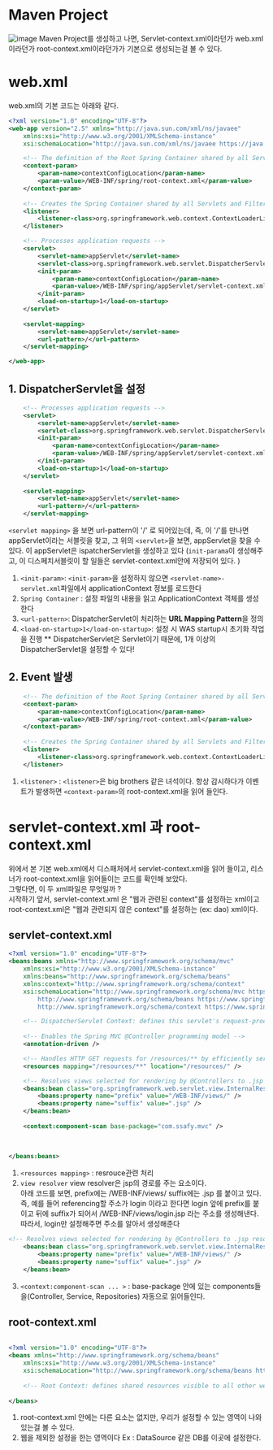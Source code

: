 # Maven Project
![image](https://user-images.githubusercontent.com/36508552/137951619-27d1f916-65fd-48b3-b6f7-984ce9b2f9c8.png)
Maven Project를 생성하고 나면, Servlet-context.xml이라던가 web.xml이라던가 root-context.xml이라던가가 기본으로 생성되는걸 볼 수 있다.

# web.xml
web.xml의 기본 코드는 아래와 같다.

``` xml
<?xml version="1.0" encoding="UTF-8"?>
<web-app version="2.5" xmlns="http://java.sun.com/xml/ns/javaee"
	xmlns:xsi="http://www.w3.org/2001/XMLSchema-instance"
	xsi:schemaLocation="http://java.sun.com/xml/ns/javaee https://java.sun.com/xml/ns/javaee/web-app_2_5.xsd">

	<!-- The definition of the Root Spring Container shared by all Servlets and Filters -->
	<context-param>
		<param-name>contextConfigLocation</param-name>
		<param-value>/WEB-INF/spring/root-context.xml</param-value>
	</context-param>
	
	<!-- Creates the Spring Container shared by all Servlets and Filters -->
	<listener>
		<listener-class>org.springframework.web.context.ContextLoaderListener</listener-class>
	</listener>

	<!-- Processes application requests -->
	<servlet>
		<servlet-name>appServlet</servlet-name>
		<servlet-class>org.springframework.web.servlet.DispatcherServlet</servlet-class>
		<init-param>
			<param-name>contextConfigLocation</param-name>
			<param-value>/WEB-INF/spring/appServlet/servlet-context.xml</param-value>
		</init-param>
		<load-on-startup>1</load-on-startup>
	</servlet>
		
	<servlet-mapping>
		<servlet-name>appServlet</servlet-name>
		<url-pattern>/</url-pattern>
	</servlet-mapping>

</web-app>

```
## 1. DispatcherServlet을 설정

```xml
	<!-- Processes application requests -->
	<servlet>
		<servlet-name>appServlet</servlet-name>
		<servlet-class>org.springframework.web.servlet.DispatcherServlet</servlet-class>
		<init-param>
			<param-name>contextConfigLocation</param-name>
			<param-value>/WEB-INF/spring/appServlet/servlet-context.xml</param-value>
		</init-param>
		<load-on-startup>1</load-on-startup>
	</servlet>
		
	<servlet-mapping>
		<servlet-name>appServlet</servlet-name>
		<url-pattern>/</url-pattern>
	</servlet-mapping>

```
`<servlet mapping>` 을 보면 url-pattern이 '/' 로 되어있는데, 즉, 이 '/'를 만나면 appServlet이라는 서블릿을 찾고, 그 위의 `<servlet>`을 보면, appServlet을 찾을 수 있다. 이 appServlet은 ispatcherServlet을 생성하고 있다 (`init-parama`이 생성해주고, 이 디스페치서블릿이 할 일들은 servlet-context.xml안에 저장되어 있다. )
1. `<init-param>`: `<init-param>`을 설정하지 않으면 `<servlet-name>-servlet.xml`파일에서 applicationContext 정보를 로드한다
2. `Spring Container` : 설정 파일의 내용을 읽고 ApplicationContext 객체를 생성한다
3. `<url-pattern>`: DispatcherServlet이 처리하는 **URL Mapping Pattern**을 정의
4. `<load-on-startup>1</load-on-startup>`: 설정 시 WAS startup시 초기화 작업을 진행
** DispatcherServlet은 Servlet이기 때문에, 1개 이상의 DispatcherServlet을 설정할 수 있다!

## 2. Event 발생
```xml
	<!-- The definition of the Root Spring Container shared by all Servlets and Filters -->
	<context-param>
		<param-name>contextConfigLocation</param-name>
		<param-value>/WEB-INF/spring/root-context.xml</param-value>
	</context-param>
	
	<!-- Creates the Spring Container shared by all Servlets and Filters -->
	<listener>
		<listener-class>org.springframework.web.context.ContextLoaderListener</listener-class>
	</listener>
```
1. `<listener>` : `<listener>`은 big brothers 같은 녀석이다. 항상 감시하다가 이벤트가 발생하면 `<context-param>`의 root-context.xml을 읽어 들인다.

# servlet-context.xml 과 root-context.xml
위에서 본 기본 web.xml에서 디스패처에서 servlet-context.xml을 읽어 들이고, 리스너가 root-context.xml을 읽어들이는 코드를 확인해 보았다.<br>
그렇다면, 이 두 xml파일은 무엇일까 ? <br>
시작하기 앞서, servlet-context.xml 은 "웹과 관련된 context"를 설정하는 xml이고 root-context.xml은 "웹과 관련되지 않은 context"를 설정하는 (ex: dao) xml이다.

## servlet-context.xml

``` xml
<?xml version="1.0" encoding="UTF-8"?>
<beans:beans xmlns="http://www.springframework.org/schema/mvc"
	xmlns:xsi="http://www.w3.org/2001/XMLSchema-instance"
	xmlns:beans="http://www.springframework.org/schema/beans"
	xmlns:context="http://www.springframework.org/schema/context"
	xsi:schemaLocation="http://www.springframework.org/schema/mvc https://www.springframework.org/schema/mvc/spring-mvc.xsd
		http://www.springframework.org/schema/beans https://www.springframework.org/schema/beans/spring-beans.xsd
		http://www.springframework.org/schema/context https://www.springframework.org/schema/context/spring-context.xsd">

	<!-- DispatcherServlet Context: defines this servlet's request-processing infrastructure -->
	
	<!-- Enables the Spring MVC @Controller programming model -->
	<annotation-driven />

	<!-- Handles HTTP GET requests for /resources/** by efficiently serving up static resources in the ${webappRoot}/resources directory -->
	<resources mapping="/resources/**" location="/resources/" />

	<!-- Resolves views selected for rendering by @Controllers to .jsp resources in the /WEB-INF/views directory -->
	<beans:bean class="org.springframework.web.servlet.view.InternalResourceViewResolver">
		<beans:property name="prefix" value="/WEB-INF/views/" />
		<beans:property name="suffix" value=".jsp" />
	</beans:bean>
	
	<context:component-scan base-package="com.ssafy.mvc" />
	
	
	
</beans:beans>

```
1. `<resources mapping>` : resrouce관련 처리
2. `view resolver`
view resolver은 jsp의 경로를 주는 요소이다.<br>
아래 코드를 보면, prefix에는 /WEB-INF/views/ suffix에는 .jsp 를 붙이고 있다.<br>
즉, 예를 들어 referencing할 주소가 login 이라고 한다면 login 앞에 prefix를 붙이고 뒤에 suffix가 되어서 /WEB-INF/views/login.jsp 라는 주소를 생성해낸다.<br>
따라서, login만 설정해주면 주소를 알아서 생성해준다
```xml
<!-- Resolves views selected for rendering by @Controllers to .jsp resources in the /WEB-INF/views directory -->
	<beans:bean class="org.springframework.web.servlet.view.InternalResourceViewResolver">
		<beans:property name="prefix" value="/WEB-INF/views/" />
		<beans:property name="suffix" value=".jsp" />
	</beans:bean>
```
3. `<context:component-scan ... >` : base-package 안에 있는 components들을(Controller, Service, Repositories) 자동으로 읽어들인다.


## root-context.xml
```xml

<?xml version="1.0" encoding="UTF-8"?>
<beans xmlns="http://www.springframework.org/schema/beans"
	xmlns:xsi="http://www.w3.org/2001/XMLSchema-instance"
	xsi:schemaLocation="http://www.springframework.org/schema/beans https://www.springframework.org/schema/beans/spring-beans.xsd">
	
	<!-- Root Context: defines shared resources visible to all other web components -->
		
</beans>

```
1. root-context.xml 안에는 다른 요소는 없지만, 우리가 설정할 수 있는 영역이 나와있는걸 볼 수 있다.
2. 웹을 제외한 설정을 한는 영역이다
Ex : DataSource 같은 DB를 이곳에 설정한다.
